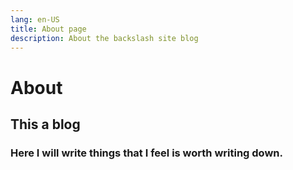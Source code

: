 ```yaml
---
lang: en-US
title: About page
description: About the backslash site blog
---
```


# About

## This a blog 

### Here I will write things that I feel is worth writing down.

